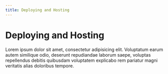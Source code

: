 ```yaml
---
title: Deploying and Hosting
---
```


# Deploying and Hosting

Lorem ipsum dolor sit amet, consectetur adipisicing elit. Voluptatum earum autem similique odio, deserunt repudiandae laborum saepe, voluptas repellendus debitis quibusdam voluptatem explicabo rem pariatur magni veritatis alias doloribus tempore.